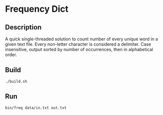 
# Frequency Dict

## Description

A quick single-threaded solution to count number of every unique word in a given text file. Every non-letter character is considered a delimiter. Case insensitive, output sorted by number of occurrences, then in alphabetical order.

## Build

    ./build.sh

## Run

    bin/freq data/in.txt out.txt
